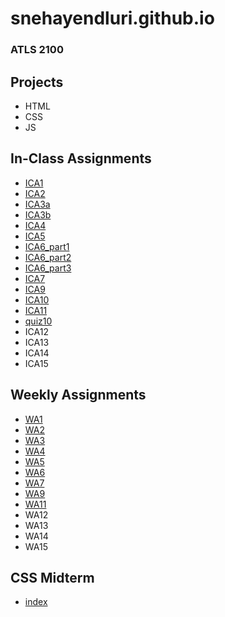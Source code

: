 # snehayendluri.github.io
### ATLS 2100

## Projects

- HTML
- CSS
- JS

## In-Class Assignments
- [ICA1](ica/ICA1.pdf)
- [ICA2](ica/ICA2.pdf)
- [ICA3a](https://snehayendluri.github.io/ica/ica3a.html) 
- [ICA3b](https://snehayendluri.github.io/ica/ica3_part2/index.html)
- [ICA4](https://snehayendluri.github.io/ica/ica4.html)
- [ICA5](https://snehayendluri.github.io/ica/ica5.html)
- [ICA6_part1](https://snehayendluri.github.io/ica/ica6/ica6_part1.html)
- [ICA6_part2](https://snehayendluri.github.io/ica/ica6/ica6_part2.html)
- [ICA6_part3](https://snehayendluri.github.io/ica/ica6/ica6_part3.html)
- [ICA7](https://snehayendluri.github.io/ica/ica7.html)
- [ICA9](https://snehayendluri.github.io/ica/ica9.html)
- [ICA10](https://snehayendluri.github.io/ica/ica10.html)
- [ICA11](https://snehayendluri.github.io/ica/ica11.html)
- [quiz10](https://snehayendluri.github.io/ica/quiz10.html)
- ICA12
- ICA13
- ICA14
- ICA15

## Weekly Assignments

- [WA1](https://snehayendluri.github.io/wa/wa1.html)
- [WA2](https://snehayendluri.github.io/wa/wa2.html)
- [WA3](https://snehayendluri.github.io/wa/wa3.html)
- [WA4](https://snehayendluri.github.io/wa/wa4.html)
- [WA5](https://snehayendluri.github.io/wa/wa5.html)
- [WA6](https://snehayendluri.github.io/wa/wa6/index.html)
- [WA7](https://snehayendluri.github.io/wa/week7.html)
- [WA9](https://snehayendluri.github.io/wa/gallery_start/assignment9.html)
- [WA11](https://snehayendluri.github.io/wa/wa11.html)
- WA12
- WA13
- WA14
- WA15

## CSS Midterm 

- [index](https://snehayendluri.github.io)